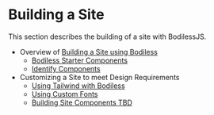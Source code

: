 # Building a Site

This section describes the building of a site with BodilessJS.

* Overview of [Building a Site using Bodiless](./BuildingOverview)
  * [Bodiless Starter Components](./ComponentsStarterKit)
  * [Identify Components](./IdentifyingComponentsGuide)
* Customizing a Site to meet Design Requirements
  * [Using Tailwind with Bodiless](./TailwindGuide)
  * [Using Custom Fonts](./Fonts)
  * [Building Site Components TBD](/TBD)
